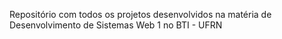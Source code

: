 Repositório com todos os projetos desenvolvidos na matéria de Desenvolvimento de Sistemas Web 1  no BTI - UFRN
